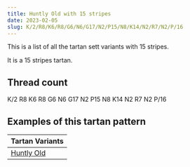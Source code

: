 ```yaml
---
title: Huntly Old with 15 stripes
date: 2023-02-05
slug: K/2/R8/K6/R8/G6/N6/G17/N2/P15/N8/K14/N2/R7/N2/P/16
---
```

This is a list of all the tartan sett variants with 15 stripes.

It is a 15 stripes tartan.


## Thread count
K/2 R8 K6 R8 G6 N6 G17 N2 P15 N8 K14 N2 R7 N2 P/16

## Examples of this tartan pattern

| Tartan Variants |
|---------------|
| [Huntly Old](/variants/k/2/r8/k6/r8/g6/n6/g17/n2/p15/n8/k14/n2/r7/n2/p/16-g004c00-k000000-nd0d0d0-p5a3094-rc80000)||
